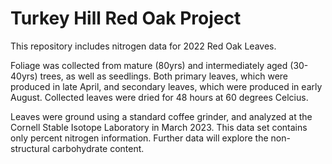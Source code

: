 # Turkey Hill Red Oak Project
This repository includes nitrogen data for 2022 Red Oak Leaves. 

Foliage was collected from mature (80yrs) and intermediately aged (30-40yrs) trees, as well as seedlings. Both primary leaves, which were produced in late April, and secondary leaves, which were produced in early August. Collected leaves were dried for 48 hours at 60 degrees Celcius. 

Leaves were ground using a standard coffee grinder, and analyzed at the Cornell Stable Isotope Laboratory in March 2023. This data set contains only percent nitrogen information. Further data will explore the non-structural carbohydrate content. 
